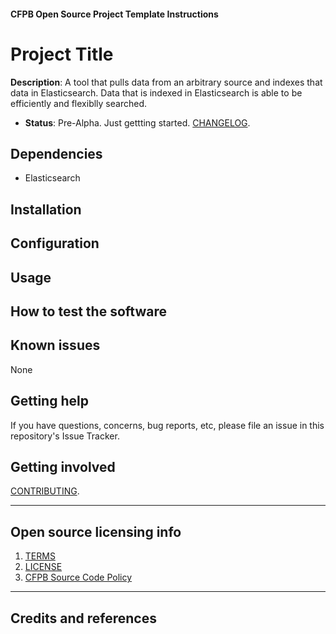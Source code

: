 #### CFPB Open Source Project Template Instructions

# Project Title

**Description**: A tool that pulls data from an arbitrary source and indexes that data in Elasticsearch. Data that is indexed in Elasticsearch is able to be efficiently and flexiblly searched.

  - **Status**:  Pre-Alpha. Just gettting started. [CHANGELOG](CHANGELOG.md).

## Dependencies

 - Elasticsearch

## Installation

## Configuration


## Usage


## How to test the software


## Known issues

None

## Getting help

If you have questions, concerns, bug reports, etc, please file an issue in this repository's Issue Tracker.

## Getting involved

[CONTRIBUTING](CONTRIBUTING.md).


----

## Open source licensing info
1. [TERMS](TERMS.md)
2. [LICENSE](LICENSE)
3. [CFPB Source Code Policy](https://github.com/cfpb/source-code-policy/)


----

## Credits and references




